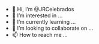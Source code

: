 - 👋 Hi, I’m @JRCelebrados
- 👀 I’m interested in ...
- 🌱 I’m currently learning ...
- 💞️ I’m looking to collaborate on ...
- 📫 How to reach me ...

<!---
JRCelebrados/JRCelebrados is a ✨ special ✨ repository because its `README.md` (this file) appears on your GitHub profile.
You can click the Preview link to take a look at your changes.
--->
